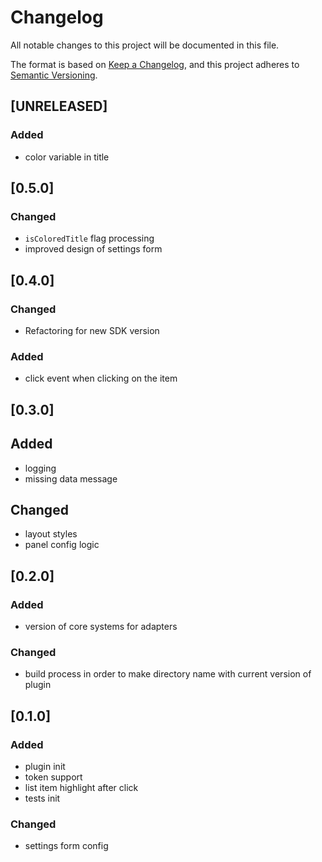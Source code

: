# Changelog

All notable changes to this project will be documented in this file.

The format is based on [Keep a Changelog](https://keepachangelog.com/en/1.0.0/),
and this project adheres to [Semantic Versioning](https://semver.org/spec/v2.0.0.html).

## [UNRELEASED]

### Added

- color variable in title

## [0.5.0]

### Changed
- `isColoredTitle` flag processing
- improved design of settings form

## [0.4.0]

### Changed
- Refactoring for new SDK version

### Added
- click event when clicking on the item

## [0.3.0]

## Added
- logging
- missing data message

## Changed
- layout styles
- panel config logic

## [0.2.0]

### Added
- version of core systems for adapters

### Changed
- build process in order to make directory name with current version of plugin

## [0.1.0]

### Added
- plugin init
- token support
- list item highlight after click
- tests init

### Changed
- settings form config
